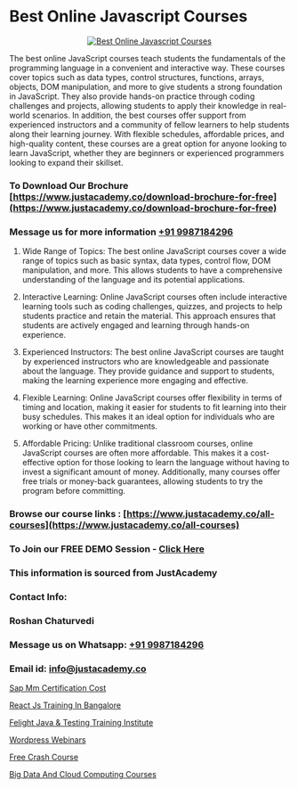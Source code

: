 # Best Online Javascript Courses

<p align="center">
  <a href="https://justacademy.co/course-detail/javascript-training">
    <img src="https://justacademy.co/storage2/course_image/1676636853_course_image.webp" alt="Best Online Javascript Courses">
  </a>
</p>


The best online JavaScript courses teach students the fundamentals of the programming language in a convenient and interactive way. These courses cover topics such as data types, control structures, functions, arrays, objects, DOM manipulation, and more to give students a strong foundation in JavaScript. They also provide hands-on practice through coding challenges and projects, allowing students to apply their knowledge in real-world scenarios. In addition, the best courses offer support from experienced instructors and a community of fellow learners to help students along their learning journey. With flexible schedules, affordable prices, and high-quality content, these courses are a great option for anyone looking to learn JavaScript, whether they are beginners or experienced programmers looking to expand their skillset.
### To Download Our Brochure [https://www.justacademy.co/download-brochure-for-free](https://www.justacademy.co/download-brochure-for-free)
### Message us for more information [+91 9987184296](https://api.whatsapp.com/send?phone=919987184296)
1) Wide Range of Topics: The best online JavaScript courses cover a wide range of topics such as basic syntax, data types, control flow, DOM manipulation, and more. This allows students to have a comprehensive understanding of the language and its potential applications.

2) Interactive Learning: Online JavaScript courses often include interactive learning tools such as coding challenges, quizzes, and projects to help students practice and retain the material. This approach ensures that students are actively engaged and learning through hands-on experience.

3) Experienced Instructors: The best online JavaScript courses are taught by experienced instructors who are knowledgeable and passionate about the language. They provide guidance and support to students, making the learning experience more engaging and effective.

4) Flexible Learning: Online JavaScript courses offer flexibility in terms of timing and location, making it easier for students to fit learning into their busy schedules. This makes it an ideal option for individuals who are working or have other commitments.

5) Affordable Pricing: Unlike traditional classroom courses, online JavaScript courses are often more affordable. This makes it a cost-effective option for those looking to learn the language without having to invest a significant amount of money. Additionally, many courses offer free trials or money-back guarantees, allowing students to try the program before committing.

### Browse our course links : [https://www.justacademy.co/all-courses](https://www.justacademy.co/all-courses) 
### To Join our FREE DEMO Session - [Click Here](https://www.justacademy.co/register-for-course-demo)


### This information is sourced from JustAcademy
### Contact Info:
### Roshan Chaturvedi
### Message us on Whatsapp: [+91 9987184296](https://api.whatsapp.com/send?phone=919987184296)
### Email id: [info@justacademy.co](mailto:info@justacademy.co)
                
[Sap Mm Certification Cost](https://www.linkedin.com/pulse/sap-mm-certification-cost-justacademy-stockport-xn3ge?trackingId=9HIyro3d%2BzNrNfDWY7isqg%3D%3D&lipi=urn%3Ali%3Apage%3Ad_flagship3_company_admin%3Bhrs%2FVe6MQa2w%2FxcFE4Py%2Fw%3D%3D)

[React Js Training In Bangalore](https://www.linkedin.com/pulse/react-js-training-bangalore-justacademy-bristol-dyaqe?trackingId=Qo7x34mxRckhLD0RfA8sFQ%3D%3D&lipi=urn%3Ali%3Apage%3Ad_flagship3_company_admin%3B9IEH5La1R2e7WwLGeLcpkg%3D%3D)

[Felight Java & Testing Training Institute](https://medium.com/@kumarishimmi99/felight-java-testing-training-institute-b721b1294caf)

[Wordpress Webinars](https://medium.com/@negishivu99/wordpress-webinars-6383ff8f53c0)

[Free Crash Course](https://justacademyin.github.io/justacademy/free-crash-course)

[Big Data And Cloud Computing Courses](https://justacademyin.github.io/justacademy/big-data-and-cloud-computing-courses)

